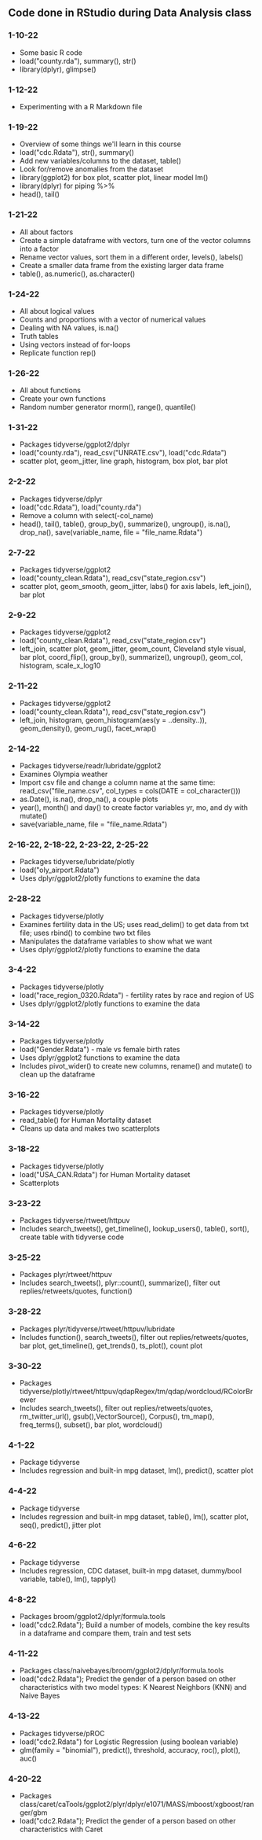 ## Code done in RStudio during Data Analysis class

### 1-10-22
- Some basic R code
- load("county.rda"), summary(), str()
- library(dplyr), glimpse()

### 1-12-22
- Experimenting with a R Markdown file

### 1-19-22
- Overview of some things we'll learn in this course
- load("cdc.Rdata"), str(), summary()
- Add new variables/columns to the dataset, table()
- Look for/remove anomalies from the dataset
- library(ggplot2) for box plot, scatter plot, linear model lm()
- library(dplyr) for piping %>%
- head(), tail()

### 1-21-22
- All about factors
- Create a simple dataframe with vectors, turn one of the vector columns into a factor
- Rename vector values, sort them in a different order, levels(), labels()
- Create a smaller data frame from the existing larger data frame
- table(), as.numeric(), as.character()

### 1-24-22
- All about logical values
- Counts and proportions with a vector of numerical values
- Dealing with NA values, is.na()
- Truth tables
- Using vectors instead of for-loops
- Replicate function rep()

### 1-26-22
- All about functions
- Create your own functions
- Random number generator rnorm(), range(), quantile()

### 1-31-22
- Packages tidyverse/ggplot2/dplyr
- load("county.rda"), read_csv("UNRATE.csv"), load("cdc.Rdata")
- scatter plot, geom_jitter, line graph, histogram, box plot, bar plot

### 2-2-22
- Packages tidyverse/dplyr
- load("cdc.Rdata"), load("county.rda")
- Remove a column with select(-col_name)
- head(), tail(), table(), group_by(), summarize(), ungroup(), is.na(), drop_na(), save(variable_name, file = "file_name.Rdata") 

### 2-7-22
- Packages tidyverse/ggplot2
- load("county_clean.Rdata"), read_csv("state_region.csv")
- scatter plot, geom_smooth, geom_jitter, labs() for axis labels, left_join(), bar plot

### 2-9-22
- Packages tidyverse/ggplot2
- load("county_clean.Rdata"), read_csv("state_region.csv")
- left_join, scatter plot, geom_jitter, geom_count, Cleveland style visual, bar plot, coord_flip(), group_by(), summarize(), ungroup(), geom_col, histogram, scale_x_log10

### 2-11-22
- Packages tidyverse/ggplot2
- load("county_clean.Rdata"), read_csv("state_region.csv")
- left_join, histogram, geom_histogram(aes(y = ..density..)), geom_density(), geom_rug(), facet_wrap()

### 2-14-22
- Packages tidyverse/readr/lubridate/ggplot2
- Examines Olympia weather
- Import csv file and change a column name at the same time: read_csv("file_name.csv", col_types = cols(DATE = col_character()))
- as.Date(), is.na(), drop_na(), a couple plots
- year(), month() and day() to create factor variables yr, mo, and dy with mutate()
- save(variable_name, file = "file_name.Rdata") 

### 2-16-22, 2-18-22, 2-23-22, 2-25-22
- Packages tidyverse/lubridate/plotly
- load("oly_airport.Rdata")
- Uses dplyr/ggplot2/plotly functions to examine the data

### 2-28-22
- Packages tidyverse/plotly
- Examines fertility data in the US; uses read_delim() to get data from txt file; uses rbind() to combine two txt files
- Manipulates the dataframe variables to show what we want
- Uses dplyr/ggplot2/plotly functions to examine the data

### 3-4-22
- Packages tidyverse/plotly
- load("race_region_0320.Rdata") - fertility rates by race and region of US
- Uses dplyr/ggplot2/plotly functions to examine the data

### 3-14-22
- Packages tidyverse/plotly
- load("Gender.Rdata") - male vs female birth rates
- Uses dplyr/ggplot2 functions to examine the data
- Includes pivot_wider() to create new columns, rename() and mutate() to clean up the dataframe

### 3-16-22
- Packages tidyverse/plotly
- read_table() for Human Mortality dataset
- Cleans up data and makes two scatterplots

### 3-18-22
- Packages tidyverse/plotly
- load("USA_CAN.Rdata") for Human Mortality dataset
- Scatterplots

### 3-23-22
- Packages tidyverse/rtweet/httpuv
- Includes search_tweets(), get_timeline(), lookup_users(), table(), sort(), create table with tidyverse code

### 3-25-22
- Packages plyr/rtweet/httpuv
- Includes search_tweets(), plyr::count(), summarize(), filter out replies/retweets/quotes, function()

### 3-28-22
- Packages plyr/tidyverse/rtweet/httpuv/lubridate
- Includes function(), search_tweets(), filter out replies/retweets/quotes, bar plot, get_timeline(), get_trends(), ts_plot(), count plot

### 3-30-22
- Packages tidyverse/plotly/rtweet/httpuv/qdapRegex/tm/qdap/wordcloud/RColorBrewer
- Includes search_tweets(), filter out replies/retweets/quotes, rm_twitter_url(), gsub(),VectorSource(), Corpus(), tm_map(), freq_terms(), subset(), bar plot, wordcloud()

### 4-1-22
- Package tidyverse
- Includes regression and built-in mpg dataset, lm(), predict(), scatter plot

### 4-4-22
- Package tidyverse
- Includes regression and built-in mpg dataset, table(), lm(), scatter plot, seq(), predict(), jitter plot

### 4-6-22
- Package tidyverse
- Includes regression, CDC dataset, built-in mpg dataset, dummy/bool variable, table(), lm(), tapply()

### 4-8-22
- Packages broom/ggplot2/dplyr/formula.tools
- load("cdc2.Rdata"); Build a number of models, combine the key results in a dataframe and compare them, train and test sets

### 4-11-22
- Packages class/naivebayes/broom/ggplot2/dplyr/formula.tools
- load("cdc2.Rdata"); Predict the gender of a person based on other characteristics with two model types: K Nearest Neighbors (KNN) and Naive Bayes

### 4-13-22
- Packages tidyverse/pROC
- load("cdc2.Rdata") for Logistic Regression (using boolean variable)
- glm(family = "binomial"), predict(), threshold, accuracy, roc(), plot(), auc() 

### 4-20-22
- Packages class/caret/caTools/ggplot2/plyr/dplyr/e1071/MASS/mboost/xgboost/ranger/gbm
- load("cdc2.Rdata"); Predict the gender of a person based on other characteristics with Caret